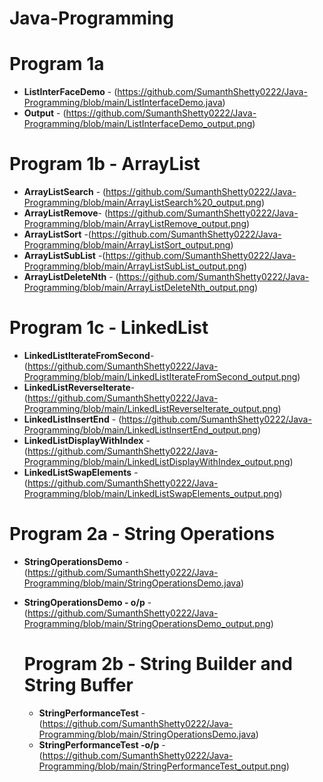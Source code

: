 # Java-Programming

# Program 1a
- **ListInterFaceDemo** - (https://github.com/SumanthShetty0222/Java-Programming/blob/main/ListInterfaceDemo.java)
- **Output** - (https://github.com/SumanthShetty0222/Java-Programming/blob/main/ListInterfaceDemo_output.png)

# Program 1b - ArrayList
- **ArrayListSearch** - (https://github.com/SumanthShetty0222/Java-Programming/blob/main/ArrayListSearch%20_output.png)
- **ArrayListRemove**- (https://github.com/SumanthShetty0222/Java-Programming/blob/main/ArrayListRemove_output.png)
- **ArrayListSort** -(https://github.com/SumanthShetty0222/Java-Programming/blob/main/ArrayListSort_output.png)
- **ArrayListSubList** -(https://github.com/SumanthShetty0222/Java-Programming/blob/main/ArrayListSubList_output.png)
- **ArrayListDeleteNth** - (https://github.com/SumanthShetty0222/Java-Programming/blob/main/ArrayListDeleteNth_output.png)

# Program 1c - LinkedList
- **LinkedListIterateFromSecond**-(https://github.com/SumanthShetty0222/Java-Programming/blob/main/LinkedListIterateFromSecond_output.png)
- **LinkedListReverseIterate**-(https://github.com/SumanthShetty0222/Java-Programming/blob/main/LinkedListReverseIterate_output.png)
- **LinkedListInsertEnd** - (https://github.com/SumanthShetty0222/Java-Programming/blob/main/LinkedListInsertEnd_output.png)
- **LinkedListDisplayWithIndex** - (https://github.com/SumanthShetty0222/Java-Programming/blob/main/LinkedListDisplayWithIndex_output.png)
- **LinkedListSwapElements** - (https://github.com/SumanthShetty0222/Java-Programming/blob/main/LinkedListSwapElements_output.png)

# Program 2a - String Operations
- **StringOperationsDemo** - (https://github.com/SumanthShetty0222/Java-Programming/blob/main/StringOperationsDemo.java)
- **StringOperationsDemo - o/p** - (https://github.com/SumanthShetty0222/Java-Programming/blob/main/StringOperationsDemo_output.png)

  # Program 2b - String Builder and String Buffer
  - **StringPerformanceTest** - (https://github.com/SumanthShetty0222/Java-Programming/blob/main/StringOperationsDemo.java)
  - **StringPerformanceTest -o/p** - (https://github.com/SumanthShetty0222/Java-Programming/blob/main/StringPerformanceTest_output.png)
